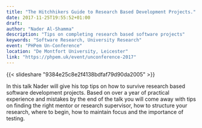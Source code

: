 ```yaml
---
title: "The Hitchhikers Guide to Research Based Development Projects."
date: 2017-11-25T19:55:52+01:00
draft: 
author: "Nader Al-Shamma"
description: "Tips on completing research based software projects" 
keywords: "Software Research, University Research"
event: "PHPem Un-Conference" 
location: "De Montfort University, Leicester" 
link: "https://phpem.uk/event/unconference-2017"
---
```


{{< slideshare "9384e25c8e2f4138bdfaf79d90da2005" >}}

In this talk Nader will give his top tips on how to survive research based software development projects. Based on over 
a year of practical experience and mistakes by the end of the talk you will come away with tips on finding the right 
mentor or research supervisor, how to structure your research, where to begin, how to maintain focus and the importance 
of testing.  
